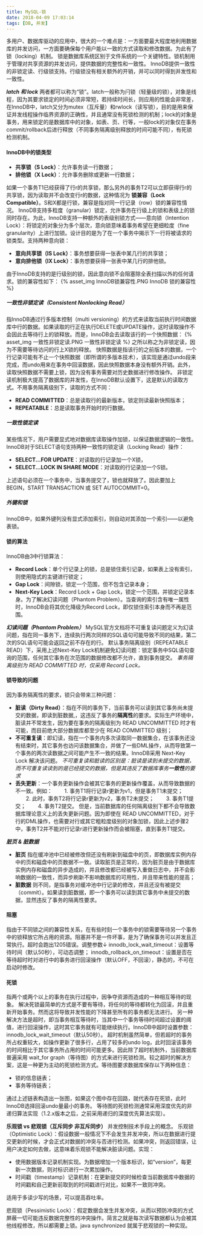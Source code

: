 ```yaml
---
title: MySQL-锁
date: 2018-04-09 17:03:14
tags: [DB, 并发]
---
```

多用户、数据库驱动的应用中，很大的一个难点是：一方面要最大程度地利用数据库的并发访问，一方面要确保每个用户能以一致的方式读取和修改数据。为此有了锁（locking）机制。
锁是数据库系统区别于文件系统的一个关键特性。锁机制用于管理对共享资源的并发访问，提供数据的完整性和一致性。
InnoDB提供一致性的非锁定读、行级锁支持。行级锁没有相关额外的开销，并可以同时得到并发性和一致性。

_**latch 和 lock**_
两者都可以称为“锁”。latch一般称为闩锁（轻量级的锁），对象是线程，因为其要求锁定的时间必须非常短，若持续时间长，则应用的性能会非常差，在InnoDB中，latch又分为mutex（互斥量）和rwlock（读写锁），目的是用来保证并发线程操作临界资源的正确性，并且通常没有死锁检测的机制；lock的对象是事务，用来锁定的是数据库中的对象，如表、页、行等，一般lock的对象仅在事务commit/rollback后进行释放（不同事务隔离级别释放的时间可能不同），有死锁检测机制。

#### InnoDB中的锁类型
* __共享锁（S Lock）__：允许事务读一行数据；
* __排他锁（X Lock）__：允许事务删除或更新一行数据；

如果一个事务T1已经获得了行r的共享锁，那么另外的事务T2可以立即获得行r的共享锁，因为读取并不会改变行r的数据，这种情况为 **锁兼容（Lock Compatible）**。S和X都是行锁，兼容是指对同一行记录（row）锁的兼容性情况。
InnoDB支持多粒度（granular）锁定，允许事务在行级上的锁和表级上的锁同时存在。为此，InnoDB支持一种额外的表级别锁方式——意向锁（Intention Lock）：将锁定的对象分为多个层次，意向锁意味着事务希望在更细粒度（fine granularity）上进行加锁。设计目的是为了在一个事务中揭示下一行将被请求的锁类型。支持两种意向锁：
* __意向共享锁（IS Lock）__：事务想要获得一张表中某几行的共享锁；
* __意向排他锁（IX Lock）__：事务想要获得一张表中某几行的排他锁。

由于InnoDB支持的是行级别的锁，因此意向锁不会阻塞除全表扫描以外的任何请求。锁的兼容性如下：
{% asset_img InnoDB锁兼容性.PNG InnoDB 锁的兼容性 %}

##### 一致性非锁定读（Consistent Nonlocking Read）
指InnoDB通过行多版本控制（multi versioning）的方式来读取当前执行时间数据库中行的数据。如果读取的行正在执行DELETE或UPDATE操作，这时读取操作不会因此去等待行上的锁释放。而是，InnoDB会去读取该行的一个快照数据：
{% asset_img 一致性非锁定读.PNG 一致性非锁定读 %}
之所以称之为非锁定读，因为不需要等待访问的行上X锁的释放。
快照数据是指该行的之前版本的数据，一个行记录可能有不止一个快照数据（即所谓的多版本技术），该实现是通过undo段来完成，而undo用来在事务中回滚数据，因此快照数据本身没有额外开销。此外，读取快照数据不需要上锁，因为没有事务需要对历史数据进行修改操作。
非锁定读机制极大提高了数据库的并发性，在InnoDB默认设置下，这是默认的读取方式。不用事务隔离级别下，读取的方式不同：
* __READ COMMITTED__：总是读取行的最新版本，锁定则读最新快照版本；
* __REPEATABLE__：总是读取事务开始时的行数据。

##### 一致性锁定读
某些情况下，用户需要显式地对数据库读取操作加锁，以保证数据逻辑的一致性。InnoDB对于SELECT语句支持两种一致性的锁定读（Locking Read）操作：
* __SELECT...FOR UPDATE__：对读取的行记录加一个X锁，
* __SELECT...LOCK IN SHARE MODE__：对读取的行记录加一个S锁。

上述语句必须在一个事务中，当事务提交了，锁也就释放了。因此要加上  BEGIN，START TRANSACTION 或 SET AUTOCOMMIT=0。

##### 外键和锁
InnoDB中，如果外键列没有显式添加索引，则自动对其添加一个索引——以避免表锁。

#### 锁的算法
InnoDB由3中行锁算法：
* __Record Lock__：单个行记录上的锁，总是锁住索引记录，如果表上没有索引，则使用隐式的主键进行锁定；
* __Gap Lock__：间隙锁，锁定一个范围，但不包含记录本身；
* __Next-Key Lock__：Record Lock + Gap Lock，锁定一个范围，并锁定记录本身。为了解决幻读问题（Phantom Problem）。当查询的索引含有唯一属性时，InnoDB会将其优化降级为Record Lock，即仅锁住索引本身而不再是范围。

_**幻读问题（Phantom Problem）**_
MySQL官方文档将不可重复读问题定义为幻读问题，指在同一事务下，连续执行两次同样的SQL语句可能导致不同的结果，第二次的SQL语句可能会返回之前不存在的行。
默认事务隔离级别（REPEATABLE READ）下，采用上述Next-Key Lock机制避免幻读问题：锁定事务中SQL语句查询的范围，任何其它事务在次范围的数据修改都不允许，直到事务提交。
_事务隔离级别为 READ COMMITTED 时，仅采用 Record Lock。_

#### 锁导致的问题
因为事务隔离性的要求，锁只会带来三种问题：
* __脏读（Dirty Read）__：指在不同的事务下，当前事务可以读到其它事务尚未提交的数据，即读到脏数据,，这违反了事务的**隔离性**的要求。实际生产环境中，脏读并不常发生，因为要在事务的隔离级别为 READ UNCOMMITTED 时才有可能，而目前绝大部分数据库都至少在 READ COMMITTED 级别；
* __不可重复读__：即幻读，指在一个事务内多次读取同一数据集合，在该事务还没有结束时，其它事务也访问该数据集合，并做了一些DML操作，从而导致第一个事务的两次读数据之间可能产生不一致的结果。InnoDB采用 Next-Key Lock 解决该问题。
_不可重复读和脏读的区别是：脏读是读到未提交的数据，而不可重复读读到的是已经提交的数据，但是其违反了数据库事务**一致性**的要求_
* __丢失更新__：一个事务更新操作会被其它事务的更新操作覆盖，从而导致数据的不一致。例如：
　　1. 事务T1将行记录r更新为v1，但是事务T1未提交；
　　2. 此时，事务T2将行记录r更新为v2，事务T2未提交；
　　3. 事务T1提交；
　　4. 事务T2提交。
但是，当前数据库的任何隔离级别下都不会导致数据库理论意义上的丢失更新问题。因为即使在 READ UNCOMMITTED，对于行的DML操作，也需要对行或其它粗粒度级别的对象加锁，因此上述步骤2中，事务T2并不能对行记录r进行更新操作而会被阻塞，直到事务T1提交。

_**脏页 & 脏数据**_
* __脏页__ 指在缓冲池中已经被修改但还没有刷新到磁盘中的页，即数据库实例内存中的页和磁盘中的页数据不一致。读取脏页是正常的，因为脏页是由于数据库实例内存和磁盘的异步造成的，并且修改都已经被写入重做日志中，并不会影响数据的一致性，而异步刷新不影响数据库的可用性，并且带来性能的提高；
* __脏数据__ 则不同，是指事务对缓冲池中行记录的修改，并且还没有被提交（commit）。如果读到脏数据，即一个事务可以读到其它事务中未提交的数据，显然违反了事务的隔离性要求。

#### 阻塞
指由于不同锁之间的兼容性关系，在有些时刻一个事务中的锁需要等待另一个事务中的锁释放它所占用的资源。阻塞并不是一件坏事，是为了确保事务可以并发且正常执行。超时会跑出1205错误。调整参数↓
innodb_lock_wait_timeout：设置等待时间（默认50秒），可动态调整；
innodb_rollback_on_timeout：设置是否在等待超时时对进行中的事务进行回滚操作（默认OFF，不回滚），静态的，不可在启动时修改。

#### 死锁
指两个或两个以上的事务在执行过程中，因争夺资源而造成的一种相互等待的现象。
解决死锁最简单的方式是不要有等待，将任何的等待都转化为回滚，并且重新开始事务。然而这将导致并发性能的下降甚至所有的事务都无法进行。
另一种解决方法是超时，即当事务相互等待时，当其中一个事务等待时间超过设置的阈值，进行回滚操作，这时其它事务就有可能继续执行。InnoDB中超时设置参数：innodb_lock_wait_timeout（默认50秒）。
超时机制虽然简单，但若超时的事务所占权重较大，如操作更新了很多行，占用了较多的undo log，此时回滚该事务的时间相比于其它事务所占用的时间可能更多。因此除了超时机制外，当前数据库普遍采用 wait_for graph（等待图）的方式来进行死锁检测。较之超时的解决方案，这是一种更为主动的死锁检测方式。等待图要求数据库保存以下两种信息：
* 锁的信息链表；
* 事务等待链表；

通过上述链表构造出一张图，如果这个图中存在回路，就代表存在死锁，此时InnoDB选择回滚undo量最小的事务。
等待图的死锁检测通常采用深度优先的非递归算法实现（1.2.x版本之后，之前采用递归的深度优先算法实现）。

**乐观锁 vs 悲观锁（互斥同步 非互斥同步）**
并发控制技术手段上的概念。
乐观锁（Optimistic Lock）：假设数据一般情况下不会发生并发冲突，所以在数据进行提交更新的时候，才会正式对数据的冲突与否进行检测。如果冲突，则返回错误，让用户决定如何去做，这意味着乐观锁不能解决脏读问题。实现：
* 使用数据版本记录机制实现。为数据增加一个版本标识，如“version”，每更新一次数据，则对标识进行一次累加操作。
* 时间戳（timestamp）记录机制：在更新提交的时候检查当前数据库中数据的时间戳和自己更新前取到的时间戳进行对比，如果不一致则冲突。

适用于多读少写的场景，可以提高吞吐率。

悲观锁（Pessimistic Lock）：假定数据会发生并发冲突，从而以预防冲突的方式屏蔽一切可能违反数据完整性的冲突操作。简言之就是每次读写数据都认为会被其他线程修改，所以都需要上锁。java synchronized 就属于悲观锁的一种实现。
